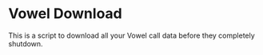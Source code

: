 # Vowel Download

This is a script to download all your Vowel call data before they completely shutdown.
